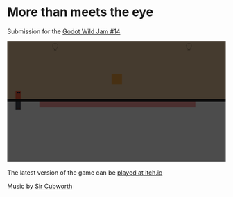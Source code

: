 # More than meets the eye
Submission for the [Godot Wild Jam #14](https://itch.io/jam/godot-wild-jam-14)

![](GWJ14.gif)

The latest version of the game can be [played at itch.io](https://gramozilho.itch.io/more-than-meets-the-eye)

Music by [Sir Cubworth](https://www.youtube.com/channel/UC3edSSIDJPTZmBM-m9_G3Nw)
